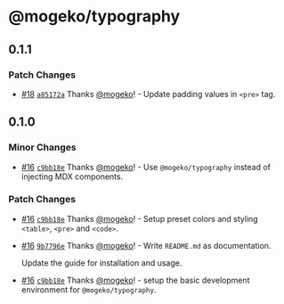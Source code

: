 # @mogeko/typography

## 0.1.1

### Patch Changes

- [#18](https://github.com/mogeko/mogeko/pull/18) [`a85172a`](https://github.com/mogeko/mogeko/commit/a85172a9511cc4c11de7c0ebb0232f6748c875a0) Thanks [@mogeko](https://github.com/mogeko)! - Update padding values in `<pre>` tag.

## 0.1.0

### Minor Changes

- [#16](https://github.com/mogeko/mogeko/pull/16) [`c9bb18e`](https://github.com/mogeko/mogeko/commit/c9bb18eb3ec4a5c2cc6a0372756d79671d5e0de5) Thanks [@mogeko](https://github.com/mogeko)! - Use `@mogeko/typography` instead of injecting MDX components.

### Patch Changes

- [#16](https://github.com/mogeko/mogeko/pull/16) [`c9bb18e`](https://github.com/mogeko/mogeko/commit/c9bb18eb3ec4a5c2cc6a0372756d79671d5e0de5) Thanks [@mogeko](https://github.com/mogeko)! - Setup preset colors and styling `<table>`, `<pre>` and `<code>`.

- [#16](https://github.com/mogeko/mogeko/pull/16) [`9b7796e`](https://github.com/mogeko/mogeko/commit/9b7796e5339ebd910fd84f29ce250416ff6cb82f) Thanks [@mogeko](https://github.com/mogeko)! - Write `README.md` as documentation.

  Update the guide for installation and usage.

- [#16](https://github.com/mogeko/mogeko/pull/16) [`c9bb18e`](https://github.com/mogeko/mogeko/commit/c9bb18eb3ec4a5c2cc6a0372756d79671d5e0de5) Thanks [@mogeko](https://github.com/mogeko)! - setup the basic development environment for `@mogeko/typography`.

